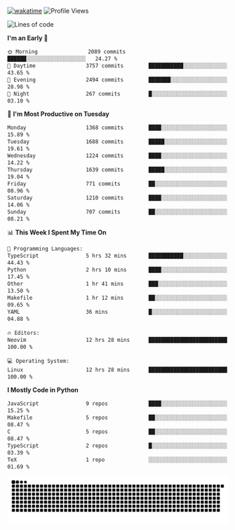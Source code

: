 [![wakatime](https://wakatime.com/badge/user/b920b284-3cde-4cd4-b72e-f7f22d050b16.svg)](https://wakatime.com/@b920b284-3cde-4cd4-b72e-f7f22d050b16)
![Profile Views](http://img.shields.io/badge/Profile%20Views-4586-blue)
<!--START_SECTION:waka-->
![Lines of code](https://img.shields.io/badge/From%20Hello%20World%20I%27ve%20Written-6.8%20million%20lines%20of%20code-blue)

**I'm an Early 🐤** 

```text
🌞 Morning                2089 commits        ██████░░░░░░░░░░░░░░░░░░░   24.27 % 
🌆 Daytime                3757 commits        ███████████░░░░░░░░░░░░░░   43.65 % 
🌃 Evening                2494 commits        ███████░░░░░░░░░░░░░░░░░░   28.98 % 
🌙 Night                  267 commits         █░░░░░░░░░░░░░░░░░░░░░░░░   03.10 % 
```
📅 **I'm Most Productive on Tuesday** 

```text
Monday                   1368 commits        ████░░░░░░░░░░░░░░░░░░░░░   15.89 % 
Tuesday                  1688 commits        █████░░░░░░░░░░░░░░░░░░░░   19.61 % 
Wednesday                1224 commits        ████░░░░░░░░░░░░░░░░░░░░░   14.22 % 
Thursday                 1639 commits        █████░░░░░░░░░░░░░░░░░░░░   19.04 % 
Friday                   771 commits         ██░░░░░░░░░░░░░░░░░░░░░░░   08.96 % 
Saturday                 1210 commits        ████░░░░░░░░░░░░░░░░░░░░░   14.06 % 
Sunday                   707 commits         ██░░░░░░░░░░░░░░░░░░░░░░░   08.21 % 
```


📊 **This Week I Spent My Time On** 

```text
💬 Programming Languages: 
TypeScript               5 hrs 32 mins       ███████████░░░░░░░░░░░░░░   44.43 % 
Python                   2 hrs 10 mins       ████░░░░░░░░░░░░░░░░░░░░░   17.45 % 
Other                    1 hr 41 mins        ███░░░░░░░░░░░░░░░░░░░░░░   13.50 % 
Makefile                 1 hr 12 mins        ██░░░░░░░░░░░░░░░░░░░░░░░   09.65 % 
YAML                     36 mins             █░░░░░░░░░░░░░░░░░░░░░░░░   04.88 % 

🔥 Editors: 
Neovim                   12 hrs 28 mins      █████████████████████████   100.00 % 

💻 Operating System: 
Linux                    12 hrs 28 mins      █████████████████████████   100.00 % 
```

**I Mostly Code in Python** 

```text
JavaScript               9 repos             ████░░░░░░░░░░░░░░░░░░░░░   15.25 % 
Makefile                 5 repos             ██░░░░░░░░░░░░░░░░░░░░░░░   08.47 % 
C                        5 repos             ██░░░░░░░░░░░░░░░░░░░░░░░   08.47 % 
TypeScript               2 repos             █░░░░░░░░░░░░░░░░░░░░░░░░   03.39 % 
TeX                      1 repo              ░░░░░░░░░░░░░░░░░░░░░░░░░   01.69 % 
```




<!--END_SECTION:waka-->
![Snake animation](https://raw.githubusercontent.com/timmypidashev/timmypidashev/main/commits.svg)
